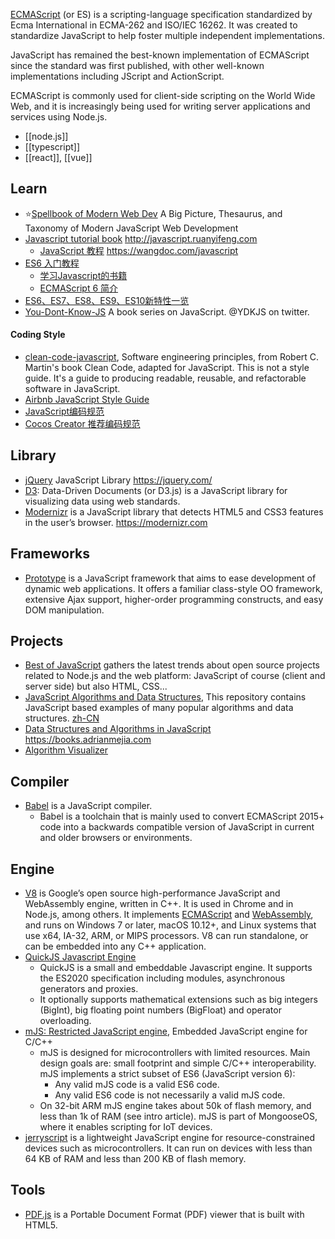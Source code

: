 [ECMAScript](https://en.wikipedia.org/wiki/ECMAScript) (or ES) is a scripting-language specification standardized by Ecma International in ECMA-262 and ISO/IEC 16262. It was created to standardize JavaScript to help foster multiple independent implementations.

JavaScript has remained the best-known implementation of ECMAScript since the standard was first published, with other well-known implementations including JScript and ActionScript.

ECMAScript is commonly used for client-side scripting on the World Wide Web, and it is increasingly being used for writing server applications and services using Node.js.


- [[node.js]]
- [[typescript]]
- [[react]], [[vue]]



## Learn
- :star:[Spellbook of Modern Web Dev](https://github.com/dexteryy/spellbook-of-modern-webdev) A Big Picture, Thesaurus, and Taxonomy of Modern JavaScript Web Development
- [Javascript tutorial book](https://github.com/ruanyf/jstutorial) http://javascript.ruanyifeng.com
  - [JavaScript 教程](https://github.com/wangdoc/javascript-tutorial) https://wangdoc.com/javascript
- [ES6 入门教程](http://es6.ruanyifeng.com/)
  - [学习Javascript的书籍](http://www.ruanyifeng.com/blog/2008/01/javascript_book_recommendation.html)
  - [ECMAScript 6 简介](http://es6.ruanyifeng.com/#docs/intro)
- [ES6、ES7、ES8、ES9、ES10新特性一览](https://juejin.im/post/5ca2e1935188254416288eb2)
- [You-Dont-Know-JS](https://github.com/getify/You-Dont-Know-JS) A book series on JavaScript. @YDKJS on twitter.

#### Coding Style
- [clean-code-javascript](https://github.com/ryanmcdermott/clean-code-javascript), Software engineering principles, from Robert C. Martin's book Clean Code, adapted for JavaScript. This is not a style guide. It's a guide to producing readable, reusable, and refactorable software in JavaScript.
- [Airbnb JavaScript Style Guide](https://github.com/airbnb/javascript)
- [JavaScript编码规范](https://github.com/fex-team/styleguide/blob/master/javascript.md)
- [Cocos Creator 推荐编码规范](https://docs.cocos.com/creator/manual/zh/scripting/reference/coding-standards.html)



## Library
- [jQuery](https://github.com/jquery/jquery) JavaScript Library https://jquery.com/
- [D3](https://github.com/d3/d3): Data-Driven Documents (or D3.js) is a JavaScript library for visualizing data using web standards. 
- [Modernizr](https://github.com/modernizr/modernizr) is a JavaScript library that detects HTML5 and CSS3 features in the user’s browser. https://modernizr.com



## Frameworks
- [Prototype](https://github.com/prototypejs/prototype) is a JavaScript framework that aims to ease development of dynamic web applications. It offers a familiar class-style OO framework, extensive Ajax support, higher-order programming constructs, and easy DOM manipulation.



## Projects
- [Best of JavaScript](https://github.com/bestofjs/bestofjs-webui) gathers the latest trends about open source projects related to Node.js and the web platform: JavaScript of course (client and server side) but also HTML, CSS...
- [JavaScript Algorithms and Data Structures](https://github.com/trekhleb/javascript-algorithms), This repository contains JavaScript based examples of many popular algorithms and data structures. [zh-CN](https://github.com/trekhleb/javascript-algorithms/blob/master/README.zh-CN.md)
- [Data Structures and Algorithms in JavaScript](https://github.com/amejiarosario/dsa.js-data-structures-algorithms-javascript) https://books.adrianmejia.com
- [Algorithm Visualizer](https://github.com/algorithm-visualizer/algorithm-visualizer)



## Compiler
- [Babel](https://babeljs.io/) is a JavaScript compiler.
  - Babel is a toolchain that is mainly used to convert ECMAScript 2015+ code into a backwards compatible version of JavaScript in current and older browsers or environments. 



## Engine
- [V8](https://v8.dev/) is Google’s open source high-performance JavaScript and WebAssembly engine, written in C++. It is used in Chrome and in Node.js, among others. It implements [ECMAScript](https://tc39.es/ecma262/) and [WebAssembly](https://webassembly.github.io/spec/core/), and runs on Windows 7 or later, macOS 10.12+, and Linux systems that use x64, IA-32, ARM, or MIPS processors. V8 can run standalone, or can be embedded into any C++ application.
- [QuickJS Javascript Engine](https://bellard.org/quickjs/)
  - QuickJS is a small and embeddable Javascript engine. It supports the ES2020 specification including modules, asynchronous generators and proxies.
  - It optionally supports mathematical extensions such as big integers (BigInt), big floating point numbers (BigFloat) and operator overloading.
- [mJS: Restricted JavaScript engine](https://github.com/cesanta/mjs), Embedded JavaScript engine for C/C++
  - mJS is designed for microcontrollers with limited resources. Main design goals are: small footprint and simple C/C++ interoperability. mJS implements a strict subset of ES6 (JavaScript version 6):
    - Any valid mJS code is a valid ES6 code.
    - Any valid ES6 code is not necessarily a valid mJS code.
  - On 32-bit ARM mJS engine takes about 50k of flash memory, and less than 1k of RAM (see intro article). mJS is part of MongooseOS, where it enables scripting for IoT devices.
- [jerryscript](https://github.com/jerryscript-project/jerryscript) is a lightweight JavaScript engine for resource-constrained devices such as microcontrollers. It can run on devices with less than 64 KB of RAM and less than 200 KB of flash memory.



## Tools
- [PDF.js](https://github.com/mozilla/pdf.js) is a Portable Document Format (PDF) viewer that is built with HTML5.

